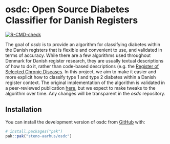 # osdc: Open Source Diabetes Classifier for Danish Registers

<!-- badges: start -->

[![R-CMD-check](https://github.com/steno-aarhus/osdc/actions/workflows/R-CMD-check.yaml/badge.svg)](https://github.com/steno-aarhus/osdc/actions/workflows/R-CMD-check.yaml)

<!-- badges: end -->

The goal of *osdc* is to provide an algorithm for classifying diabetes
within the Danish registers that is flexible and convenient to use, and
validated in terms of accuracy. While there are a few algorithms used
throughout Denmark for Danish register research, they are usually
textual descriptions of how to do it, rather than code-based
descriptions (e.g. the [Register of Selected Chronic
Diseases](https://www.esundhed.dk/-/media/Files/Publikationer/Emner/Operationer-og-diagnoser/Udvalgte-kroniske-sygdomme-svaere-psykiske-lidelser/Algoritmer-for-Udvalgte-Kroniske-Sygdomme-og-svre-psykiske-lidelser-RUKS-2022.ashx).
In this project, we aim to make it easier and more explicit how to
classify type 1 and type 2 diabetes within a Danish register context.
The original implementation of the algorithm is validated in a
peer-reviewed publication [here](https://doi.org/10.2147/clep.s407019),
but we expect to make tweaks to the algorithm over time. Any changes
will be transparent in the *osdc* repository.

## Installation

You can install the development version of osdc from
[GitHub](https://github.com/) with:

``` r
# install.packages("pak")
pak::pak("steno-aarhus/osdc")
```

